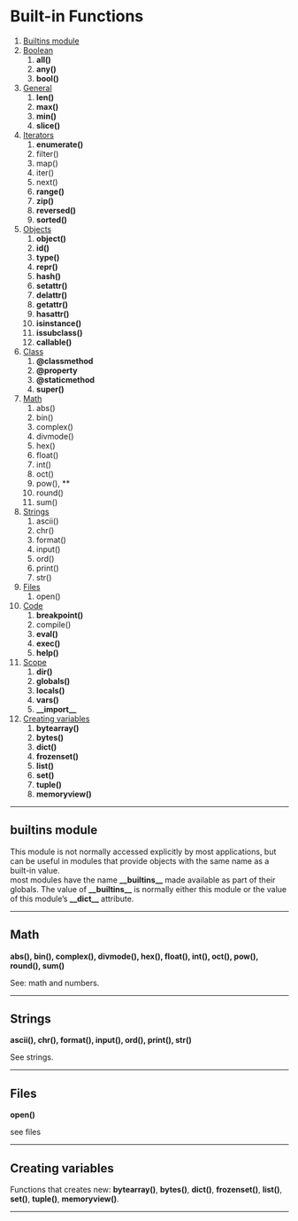 # Built-in Functions

1. [Builtins module](built_ins.md)
2. [Boolean](built_ins/boolean.md)
   1. **all()**
   2. **any()**
   3. **bool()**
3. [General](built_ins/general.md)
   1. **len()**
   2. **max()**
   3. **min()**
   4. **slice()**
4. [Iterators](built_ins/iterators.md)
   1. **enumerate()**
   2. filter()
   3. map()
   4. iter()
   5. next()
   6. **range()**
   7. **zip()**
   8. **reversed()**
   9. **sorted()**
5. [Objects](built_ins/objects.md)
   1. **object()**
   2. **id()**
   3. **type()**
   4. **repr()**
   5. **hash()**
   6. **setattr()**
   7. **delattr()**
   8. **getattr()**
   9. **hasattr()**
   10. **isinstance()**
   11. **issubclass()**
   12. **callable()**
6. [Class](built_ins/class.md)
   1. **@classmethod**
   2. **@property**
   3. **@staticmethod**
   4. **super()**
7. [Math](#Math)
   1. abs()
   2. bin()
   3. complex()
   4. divmode()
   5. hex()
   6. float()
   7. int()
   8. oct()
   9. pow(), **
   10. round()
   11. sum()
6. [Strings](#Strings)
   1. ascii()
   2. chr()
   3. format()
   4. input()
   5. ord()
   6. print()
   7. str()
8. [Files](#Files)
   1. open()
9. [Code](built_ins/code.md)
   1. **breakpoint()**
   2. compile()
   3. **eval()**
   4. **exec()**
   5. **help()**
10. [Scope](built_ins/scope.md)
    1. **dir()**
    2. **globals()**
    3. **locals()**
    4. **vars()**
    5. **\_\_import\_\_**
11. [Creating variables](built_ins.md)
    1. **bytearray()**
    2. **bytes()**
    3. **dict()**
    4. **frozenset()**
    5. **list()**
    6. **set()**
    7. **tuple()**
    8. **memoryview()**

---

## builtins module

This module is not normally accessed explicitly by most applications, but can be useful in modules that provide objects with the same name as a built-in value.  
most modules have the name **\_\_builtins\_\_** made available as part of their globals. The value of **\_\_builtins\_\_** is normally either this module or the value of this module’s **\_\_dict\_\_** attribute.  

---

## Math  

**abs(), bin(), complex(), divmode(), hex(), float(), int(), oct(), pow(), round(), sum()**  

See: math and numbers.

---

## Strings  

**ascii(), chr(), format(), input(), ord(), print(), str()**  

See strings.

---


## Files
 
**open()**  

see files

---

## Creating variables
Functions that creates new: **bytearray()**, **bytes()**, **dict()**, **frozenset()**, **list()**, **set()**, **tuple()**, **memoryview()**.  

---







